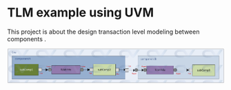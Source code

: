 # TLM example using UVM
This project is about the design transaction level modeling between components .


![image](https://github.com/yehia2000000/TLM-example/blob/main/TLM.PNG)








